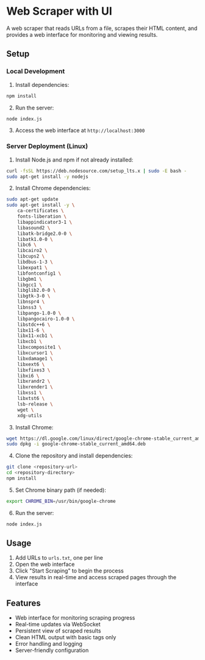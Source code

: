 # Web Scraper with UI

A web scraper that reads URLs from a file, scrapes their HTML content, and provides a web interface for monitoring and viewing results.

## Setup

### Local Development
1. Install dependencies:
```bash
npm install
```

2. Run the server:
```bash
node index.js
```

3. Access the web interface at `http://localhost:3000`

### Server Deployment (Linux)

1. Install Node.js and npm if not already installed:
```bash
curl -fsSL https://deb.nodesource.com/setup_lts.x | sudo -E bash -
sudo apt-get install -y nodejs
```

2. Install Chrome dependencies:
```bash
sudo apt-get update
sudo apt-get install -y \
    ca-certificates \
    fonts-liberation \
    libappindicator3-1 \
    libasound2 \
    libatk-bridge2.0-0 \
    libatk1.0-0 \
    libc6 \
    libcairo2 \
    libcups2 \
    libdbus-1-3 \
    libexpat1 \
    libfontconfig1 \
    libgbm1 \
    libgcc1 \
    libglib2.0-0 \
    libgtk-3-0 \
    libnspr4 \
    libnss3 \
    libpango-1.0-0 \
    libpangocairo-1.0-0 \
    libstdc++6 \
    libx11-6 \
    libx11-xcb1 \
    libxcb1 \
    libxcomposite1 \
    libxcursor1 \
    libxdamage1 \
    libxext6 \
    libxfixes3 \
    libxi6 \
    libxrandr2 \
    libxrender1 \
    libxss1 \
    libxtst6 \
    lsb-release \
    wget \
    xdg-utils
```

3. Install Chrome:
```bash
wget https://dl.google.com/linux/direct/google-chrome-stable_current_amd64.deb
sudo dpkg -i google-chrome-stable_current_amd64.deb
```

4. Clone the repository and install dependencies:
```bash
git clone <repository-url>
cd <repository-directory>
npm install
```

5. Set Chrome binary path (if needed):
```bash
export CHROME_BIN=/usr/bin/google-chrome
```

6. Run the server:
```bash
node index.js
```

## Usage

1. Add URLs to `urls.txt`, one per line
2. Open the web interface
3. Click "Start Scraping" to begin the process
4. View results in real-time and access scraped pages through the interface

## Features

- Web interface for monitoring scraping progress
- Real-time updates via WebSocket
- Persistent view of scraped results
- Clean HTML output with basic tags only
- Error handling and logging
- Server-friendly configuration
